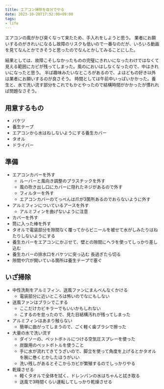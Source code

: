 ```yaml
---
title: エアコン掃除を自分でやる
date: 2023-10-28T17:52:00+09:00
tags:
- life
---
```


エアコンの風がかび臭くなって来たため、手入れをしようと思う。
業者にお願いするのがきれいになるし故障のリスクも低いので一番なのだが、いろいろ動画を見てなんとかできそうと思ったのでなんとかしてみることにした。

結果としては、故障こそしなかったものの完璧にきれいになったわけではなくて見える範囲にカビが残ってしまった。風のにおいはしなくなったので、中はきれいになったと思う。
半ば趣味みたいなところがあるので、よほどもの好き以外は業者にお願いするのが良さそう。
時間としては午前中いっぱいかかった。養生と、水で洗い流す部分をこれでもかとやったので結構時間がかかったが慣れれば問題なさそう。

## 用意するもの

* バケツ
* 養生テープ
* エアコンから水はねしないようにする養生カバー
* タオル
* ドライバー

## 準備

* エアコンカバーを外す
  * ルーバーと風向き調整のプラスチックを外す
  * 風の吹き出し口にカバーに隠れたネジがあるので外す
  * フィルターを外す
  * エアコンカバーのてっぺんは爪が3箇所あるのでおらないように外す
* アルミフィンについているアースを外す
  * アルミフィンを曲げないように注意
* カバーを外す
* 筒に入った棒を外す
* タオルで電装部分を隙間なく覆ってからビニールを被せて水がしみたりはねたりしないようにする
* 養生カバーをエアコンにかぶせて、壁との隙間にヘラを使ってしっかり差し込む
* 養生カバーの排水口をバケツに突っ込む 長過ぎたら切る
* 隙間や穴が開いている箇所は養生テープで塞ぐ

## いざ掃除

* 中性洗剤をアルミフィン、送風ファンにまんべんなくかける
  * 電装部分に近いところは怖いのでなにもしない
* 送風ファンはブラシでこする
  * ここだけカビキラーでもいいかもしれない
  * こするのを怠ったので、見た目結構汚れが残ってしまった
* アルミフィンはあまり触らない
  * 簡単に曲がってしまうので、ごく軽く歯ブラシで擦った
* 大量の水で洗い流す
  * ダイソーの、ペットボトルにつける空気圧スプレーを使った
  * 炭酸用のペットボトルを使うこと
  * 手に水が流れてきてうざいので、脚立を使って角度を上げるとかタオルを腕に巻くとかしたほうがいい
  * 洗い残しがあるとそこからカビが繁殖するのでしっかりやる
* 乾燥させる
  * 軽くタオルで全体を拭く、ドレンパンの水はちゃんと拭き取る
  * 送風で3時間くらい運転してしっかり乾燥させる
